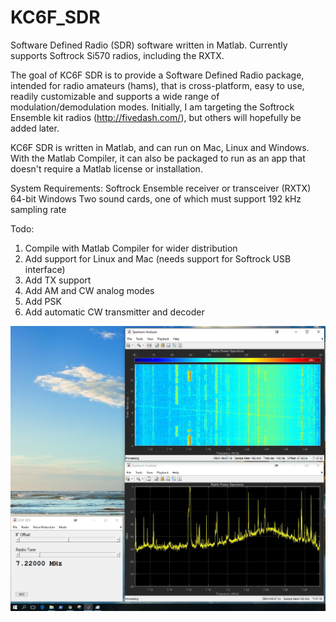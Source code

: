 # KC6F_SDR
Software Defined Radio (SDR) software written in Matlab. Currently supports Softrock Si570 radios, including the RXTX.

The goal of KC6F SDR is to provide a Software Defined Radio package, intended for radio amateurs (hams), that is cross-platform, easy to use, readily customizable and supports a wide range of modulation/demodulation modes. Initially, I am targeting the Softrock Ensemble kit radios (http://fivedash.com/), but others will hopefully be added later. 

KC6F SDR is written in Matlab, and can run on Mac, Linux and Windows. With the Matlab Compiler, it can also be packaged to run as an app that doesn't require a Matlab license or installation. 

System Requirements:
Softrock Ensemble receiver or transceiver (RXTX)
64-bit Windows
Two sound cards, one of which must support 192 kHz sampling rate

Todo:
1. Compile with Matlab Compiler for wider distribution
2. Add support for Linux and Mac (needs support for Softrock USB interface)
3. Add TX support
4. Add AM and CW analog modes
5. Add PSK
6. Add automatic CW transmitter and decoder

![Screen shot of KC6F SDR on Windows](screenShot.jpg?raw=true "Screen Shot")
